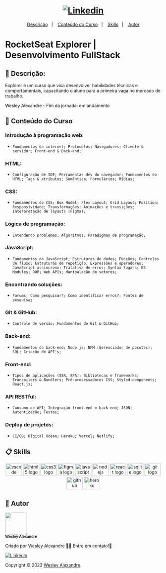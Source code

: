 ﻿<h1 align="center">
  <a href="https://www.linkedin.com/in/wesley-alexandre-393044240/">
    <img alt="Linkedin" src="https://img.shields.io/badge/-Wesley%20Alexandre-29B6D1?label=Linkedin&logo=linkedin&style=flat-square">
  </a>
</h1>
<p align="center">
  <a href="#page_facing_up-descrição">Descrição</a>&nbsp;&nbsp;&nbsp;|&nbsp;&nbsp;&nbsp;
  <a href="#closed_book-conteúdo-do-curso">Conteúdo do Curso</a>&nbsp;&nbsp;&nbsp;|&nbsp;&nbsp;&nbsp;
  <a href="#clipboard-skills">Skills</a>&nbsp;&nbsp;&nbsp;|&nbsp;&nbsp;&nbsp;
  <a href="#man-autor">Autor</a>
</p>

# RocketSeat Explorer | Desenvolvimento FullStack

## :page_facing_up: Descrição:
Explorer é um curso que visa desenvolver habilidades técnicas e comportamentais, capacitando o aluno para a primeira vaga no mercado de trabalho.

Wesley Alexandre - Fim da jornada: em andamento

## :closed_book: Conteúdo do Curso
### Introdução à programação web:
- `Fundamentos da internet; Protocolos; Navegadores; Cliente & servidor; Front-end & Back-end;`

### HTML:
- `Configuração de IDE; Ferramentas dev do navegador; Fundamentos do HTML; Tags & atributos; Semântica; Formulários; Mídias;`

### CSS:
- `Fundamentos do CSS; Box Model; Flex Layout; Grid Layout; Position; Responsividade; Transformações; Animações e transições; Interpretação de layouts (Figma);`

### Lógica de programação:
- `Entendendo problemas; Algoritmos; Paradigmas de programação;`

### JavaScript:
- `Fundamentos do JavaScript; Estruturas de dados; Funções; Controles de fluxo; Estruturas de repetição; Expressões e operadores; JavaScript assíncrono; Tratativa de erros; Syntax Sugars; ES Modules; DOM; Web APIs; Manipulação de vetores;`

### Encontrando soluções:
- `Forums; Como pesquisar?; Como identificar erros?; Fontes de pesquisa;`

### Git & GitHub:
- `Controle de versão; Fundamentos do Git & GitHub;`

### Back-end:
- `Fundamentos do back-end; Node.js; NPM (Gerenciador de pacotes); SQL; Criação de API's;`

### Front-end:
- `Tipos de aplicações (SSR, SPA); Bibliotecas e frameworks; Transpilers & Bundlers; Pré-processadores CSS; Styled-components; React.js;`

### API RESTful:
- `Consumo de API; Integração front-end e back-end; JSON; Autenticação; Testes;`

### Deploy de projetos:
- `CI/CD; Digital Ocean; Heroku; Vercel; Netlify;`

## :clipboard: Skills
<div align="center">
  <img src="https://cdn.jsdelivr.net/gh/devicons/devicon/icons/vscode/vscode-original.svg" height="40" width="52" alt="vscode logo"/>
  <img src="https://cdn.jsdelivr.net/gh/devicons/devicon/icons/html5/html5-original.svg" height="40" width="52" alt="html5 logo"  />
  <img src="https://cdn.jsdelivr.net/gh/devicons/devicon/icons/css3/css3-original.svg" height="40" width="52" alt="css3 logo"  />
  <img src="https://cdn.jsdelivr.net/gh/devicons/devicon/icons/figma/figma-original.svg" height="40" width="52" alt="figma logo"   />        
  <img src="https://cdn.jsdelivr.net/gh/devicons/devicon/icons/javascript/javascript-original.svg" height="40" width="52" alt="javascript logo"  />
  <img src="https://cdn.jsdelivr.net/gh/devicons/devicon/icons/nodejs/nodejs-original.svg" height="40" width="52" alt="nodejs logo"  />
  <img src="https://cdn.jsdelivr.net/gh/devicons/devicon/icons/react/react-original-wordmark.svg" height="40" width="52" alt="react logo" />
  <img src="https://cdn.jsdelivr.net/gh/devicons/devicon/icons/sqlite/sqlite-original-wordmark.svg" height="40" width="52" alt="sqlite logo" /> 
  <img src="https://cdn.jsdelivr.net/gh/devicons/devicon/icons/git/git-original.svg" height="40" width="52" alt="git logo"  />
  <img src="https://cdn.jsdelivr.net/gh/devicons/devicon/icons/github/github-original.svg" height="40" width="52" alt="github logo"   />
  <img src="https://cdn.jsdelivr.net/gh/devicons/devicon/icons/heroku/heroku-original-wordmark.svg" height="40" width="52" alt="heroku logo"   />
</div>

## :man: Autor

<a href="https://github.com/nagatingg">
 <img src="https://avatars.githubusercontent.com/u/103395674?v=4" width="70px;" alt=""/>
 <br />
 <sub><b>Wesley Alexandre</b></sub>
</a>

Criado por Wesley Alexandre :wave::wave: Entre em contato!🚀

<a href="https://www.linkedin.com/in/wesley-alexandre-393044240/">
  <img alt="Linkedin" src="https://img.shields.io/badge/-Wesley%20Alexandre-29B6D1?label=Linkedin&logo=linkedin&style=flat-square">
</a>

Copyright © 2023 [Wesley Alexandre](https://github.com/wesleyarm).<br />

